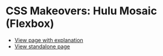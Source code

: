 # CSS Makeovers: Hulu Mosaic (Flexbox)

* [View page with explanation](https://www.cssmakeovers.com/sites/hulu-flexbox/)
* [View standalone page](https://www.cssmakeovers.com/sites/hulu-flexbox/standalone.html)

